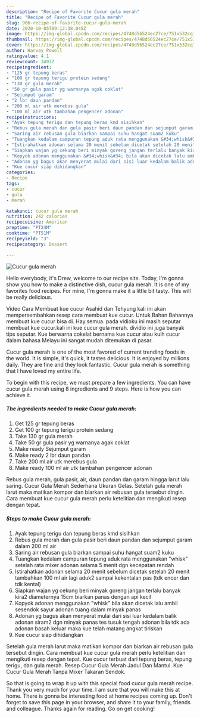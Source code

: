 ```yaml
---
description: "Recipe of Favorite Cucur gula merah"
title: "Recipe of Favorite Cucur gula merah"
slug: 906-recipe-of-favorite-cucur-gula-merah
date: 2020-10-05T09:12:38.045Z
image: https://img-global.cpcdn.com/recipes/4748d56524ec27ce/751x532cq70/cucur-gula-merah-foto-resep-utama.jpg
thumbnail: https://img-global.cpcdn.com/recipes/4748d56524ec27ce/751x532cq70/cucur-gula-merah-foto-resep-utama.jpg
cover: https://img-global.cpcdn.com/recipes/4748d56524ec27ce/751x532cq70/cucur-gula-merah-foto-resep-utama.jpg
author: Harvey Powell
ratingvalue: 4.1
reviewcount: 34932
recipeingredient:
- "125 gr tepung beras"
- "100 gr tepung terigu protein sedang"
- "130 gr gula merah"
- "50 gr gula pasir yg warnanya agak coklat"
- "Sejumput garam"
- "2 lbr daun pandan"
- "200 ml air utk merebus gula"
- "100 ml air utk tambahan pengencer adonan"
recipeinstructions:
- "Ayak tepung terigu dan tepung beras kmd sisihkan"
- "Rebus gula merah dan gula pasir beri daun pandan dan sejumput garam dalam 200 ml air"
- "Saring air rebusan gula biarkan sampai suhu hangat suam2 kuku"
- "Tuangkan kedalam campuran tepung aduk rata menggunakan &#34;whisk&#34; setelah rata mixer adonan selama 5 menit dgn kecepatan rendah"
- "Istirahatkan adonan selama 20 menit sebelum dicetak setelah 20 menit tambahkan 100 ml air lagi aduk2 sampai kekentalan pas (tdk encer dan tdk kental)"
- "Siapkan wajan yg cekung beri minyak goreng jangan terlalu banyak kira2 diameternya 15cm biarkan panas dengan api kecil"
- "Kopyok adonan menggunakan &#34;whisk&#34; bila akan dicetak lalu ambil sesendok sayur adonan tuang dalam minyak panas"
- "Adonan yg bagus akan menyerat mulai dari sisi luar kedalam balik adonan siram2 dgn minyak panas tes tusuk tengah adonan bila tdk ada adonan basah keluar maka kue telah matang angkat tiriskan"
- "Kue cucur siap dihidangkan"
categories:
- Recipe
tags:
- cucur
- gula
- merah

katakunci: cucur gula merah 
nutrition: 242 calories
recipecuisine: American
preptime: "PT24M"
cooktime: "PT51M"
recipeyield: "3"
recipecategory: Dessert

---
```



![Cucur gula merah](https://img-global.cpcdn.com/recipes/4748d56524ec27ce/751x532cq70/cucur-gula-merah-foto-resep-utama.jpg)

Hello everybody, it's Drew, welcome to our recipe site. Today, I'm gonna show you how to make a distinctive dish, cucur gula merah. It is one of my favorites food recipes. For mine, I'm gonna make it a little bit tasty. This will be really delicious.

Video Cara Membuat kue cucur Asahid dan Tehyung kali ini akan mempersembahkan resep cara membuat kue cucur. Untuk Bahan Bahannya membuat kue cucur bisa di. Hay.semua. pada vidioku ini masih seputar membuat kue cucur.kali ini kue cucur gula merah. dividio ini juga banyak tips seputar. Kue berwarna cokelat bernama kue cucur atau kuih cucur dalam bahasa Melayu ini sangat mudah ditemukan di pasar.

Cucur gula merah is one of the most favored of current trending foods in the world. It is simple, it's quick, it tastes delicious. It is enjoyed by millions daily. They are fine and they look fantastic. Cucur gula merah is something that I have loved my entire life.


To begin with this recipe, we must prepare a few ingredients. You can have cucur gula merah using 8 ingredients and 9 steps. Here is how you can achieve it.

<!--inarticleads1-->

##### The ingredients needed to make Cucur gula merah:

1. Get 125 gr tepung beras
1. Get 100 gr tepung terigu protein sedang
1. Take 130 gr gula merah
1. Take 50 gr gula pasir yg warnanya agak coklat
1. Make ready Sejumput garam
1. Make ready 2 lbr daun pandan
1. Take 200 ml air utk merebus gula
1. Make ready 100 ml air utk tambahan pengencer adonan


Rebus gula merah, gula pasir, air, daun pandan dan garam hingga larut lalu saring. Cucur Gula Merah Sederhana Ukuran Gelas. Setelah gula merah larut maka matikan kompor dan biarkan air rebusan gula tersebut dingin. Cara membuat kue cucur gula merah perlu ketelitian dan mengikuti resep dengan tepat. 

<!--inarticleads2-->

##### Steps to make Cucur gula merah:

1. Ayak tepung terigu dan tepung beras kmd sisihkan
1. Rebus gula merah dan gula pasir beri daun pandan dan sejumput garam dalam 200 ml air
1. Saring air rebusan gula biarkan sampai suhu hangat suam2 kuku
1. Tuangkan kedalam campuran tepung aduk rata menggunakan &#34;whisk&#34; setelah rata mixer adonan selama 5 menit dgn kecepatan rendah
1. Istirahatkan adonan selama 20 menit sebelum dicetak setelah 20 menit tambahkan 100 ml air lagi aduk2 sampai kekentalan pas (tdk encer dan tdk kental)
1. Siapkan wajan yg cekung beri minyak goreng jangan terlalu banyak kira2 diameternya 15cm biarkan panas dengan api kecil
1. Kopyok adonan menggunakan &#34;whisk&#34; bila akan dicetak lalu ambil sesendok sayur adonan tuang dalam minyak panas
1. Adonan yg bagus akan menyerat mulai dari sisi luar kedalam balik adonan siram2 dgn minyak panas tes tusuk tengah adonan bila tdk ada adonan basah keluar maka kue telah matang angkat tiriskan
1. Kue cucur siap dihidangkan


Setelah gula merah larut maka matikan kompor dan biarkan air rebusan gula tersebut dingin. Cara membuat kue cucur gula merah perlu ketelitian dan mengikuti resep dengan tepat. Kue cucur terbuat dari tepung beras, tepung terigu, dan gula merah. Resep Cucur Gula Merah Jadul Dan Mantul. Kue Cucur Gula Merah Tanpa Mixer Takaran Sendok. 

So that is going to wrap it up with this special food cucur gula merah recipe. Thank you very much for your time. I am sure that you will make this at home. There is gonna be interesting food at home recipes coming up. Don't forget to save this page in your browser, and share it to your family, friends and colleague. Thanks again for reading. Go on get cooking!
